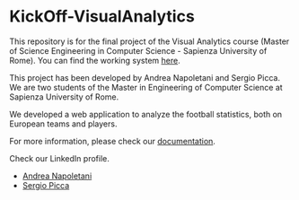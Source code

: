 # KickOff-VisualAnalytics
This repository is for the final project of the Visual Analytics course (Master of Science Engineering in Computer Science - Sapienza University of Rome). You can find the working system [here](https://kickoff.azurewebsites.net).

This project has been developed by Andrea Napoletani and Sergio Picca. We are two students of the Master in Engineering of Computer Science at Sapienza University of Rome.

We developed a web application to analyze the football statistics, both on European teams and players.

For more information, please check our [documentation](https://kickoff-va.github.io/KickOff-VisualAnalytics/).

Check our LinkedIn profile.

* [Andrea Napoletani](https://www.linkedin.com/in/andrea-napoletani-aa0b87166/)
* [Sergio Picca](https://www.linkedin.com/in/sergio-picca-801b0b173/)

